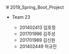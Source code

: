 `# 2019_Spring_Boot_Project

* Team 23 

  * 201402413 임호정
  * 201701996 김주성
  * 201701989 김신원
  * 201402449 허규진
